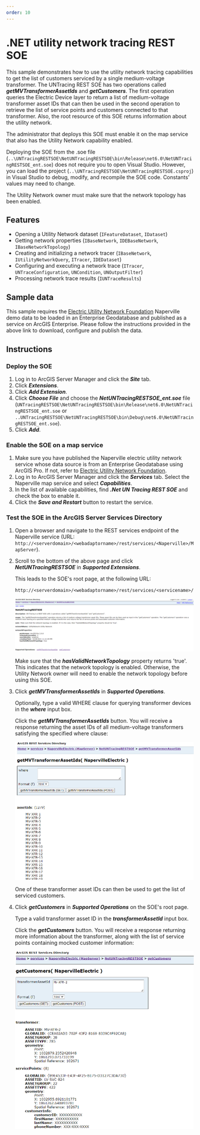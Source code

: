 ```yaml
---
order: 10
---
```


# .NET utility network tracing REST SOE

This sample demonstrates how to use the utility network tracing capabilities to get the list of customers serviced by a single medium-voltage transformer. The UNTracing REST SOE has two operations called ***getMVTransformerAssetIds*** and ***getCustomers***. The first operation queries the Electric Device layer to return a list of medium-voltage transformer asset IDs that can then be used in the second operation to retrieve the list of service points and customers connected to that transformer. Also, the root resource of this SOE returns information about the utility network.

The administrator that deploys this SOE must enable it on the map service that also has the Utility Network capability enabled.

Deploying the SOE from the .soe file (`..\UNTracingRESTSOE\NetUNTracingRESTSOE\bin\Release\net6.0\NetUNTracingRESTSOE_ent.soe`) does not require you to open Visual Studio. However, you can load the project (`..\UNTracingRESTSOE\NetUNTracingRESTSOE.csproj`) in Visual Studio to debug, modify, and recompile the SOE code. Constants' values may need to change. 


The Utility Network owner must make sure that the network topology has been enabled.

## Features
  * Opening a Utility Network dataset (`IFeatureDataset`, `IDataset`)
  * Getting network properties (`IBaseNetwork`, `IDEBaseNetwork`, `IBaseNetworkTopology`)
  * Creating and initializing a network tracer (`IBaseNetwork`, `IUtilityNetworkQuery`, `ITracer`, `IDEDataset`)
  * Configuring and executing a network trace (`ITracer`, `UNTraceConfiguration`, `UNCondition`, `UNOutputFilter`)
  * Processing network trace results (`IUNTraceResults`)


## Sample data
This sample requires the [Electric Utility Network Foundation](https://doc.arcgis.com/en/arcgis-solutions/latest/reference/use-electric-utility-network-foundation.htm) Naperville demo data to be loaded in an Enterprise Geodatabase and published as a service on ArcGIS Enterprise. Please follow the instructions provided in the above link to download, configure and publish the data.


## Instructions

### Deploy the SOE

1. Log in to ArcGIS Server Manager and click the ***Site*** tab.
2. Click ***Extensions***.
3. Click ***Add Extension***.
4. Click ***Choose File*** and choose the ***NetUNTracingRESTSOE_ent.soe*** file (` UNTracingRESTSOE\NetUNTracingRESTSOE\bin\Release\net6.0\NetUNTracingRESTSOE_ent.soe ` or `..UNTracingRESTSOE\NetUNTracingRESTSOE\bin\Debug\net6.0\NetUNTracingRESTSOE_ent.soe`).
5. Click ***Add***.

### Enable the SOE on a map service

1. Make sure you have published the Naperville electric utility network service whose data source is from an Enterprise Geodatabase using ArcGIS Pro. If not, refer to [Electric Utility Network Foundation](https://doc.arcgis.com/en/arcgis-solutions/latest/reference/use-electric-utility-network-foundation.htm).
2. Log in to ArcGIS Server Manager and click the ***Services*** tab. Select the Naperville map service and select ***Capabilities***.
3. In the list of available capabilities, find ***.Net UN Tracing REST SOE*** and check the box to enable it.
4. Click the ***Save and Restart*** button to restart the service.

### Test the SOE in the ArcGIS Server Services Directory

1. Open a browser and navigate to the REST services endpoint of the Naperville service (URL: `http://<serverdomain>/<webadaptorname>/rest/services/<Naperville>/MapServer`).
2. Scroll to the bottom of the above page and click ***NetUNTracingRESTSOE*** in ***Supported Extensions***. 
   
   This leads to the SOE's root page, at the following URL:

   ```
   http://<serverdomain>/<webadaptorname>/rest/services/<servicename>/MapServer/exts/NetUNTracingRESTSOE
   ```
   
   ![](../../../../images/netsp/NetUNTracing1.png "UN Tracing SOE sample")
   
   Make sure that the ***hasValidNetworkTopology*** property returns 'true'. This indicates that the network topology is enabled. Otherwise, the Utility Network owner will need to enable the network topology before using this SOE. 

3. Click ***getMVTransformerAssetIds*** in ***Supported Operations***. 

   Optionally, type a valid WHERE clause for querying transformer devices in the ***where*** input box.
   
   Click the ***getMVTransformerAssetIds*** button. You will receive a response returning the asset IDs of all medium-voltage transformers satisfying the specified where clause:
   
      ![](../../../../images/netsp/NetUNTracing2.png "UN Tracing SOE sample")

   One of these transformer asset IDs can then be used to get the list of serviced customers.

4. Click ***getCustomers*** in ***Supported Operations*** on the SOE's root page. 

   Type a valid transformer asset ID in the ***transformerAssetId*** input box. 
  
   Click the ***getCustomers*** button. You will receive a response returning more information about the transformer, along with the list of service points containing mocked customer information:
   
      ![](../../../../images/netsp/NetUNTracing3.png "UN Tracing SOE sample")

